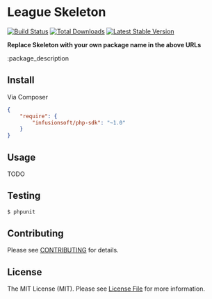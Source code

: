 # League Skeleton

[![Build Status](https://travis-ci.org/infusionsoft/php-sdk.png?branch=master)](https://travis-ci.org/infusionsoft/php-sdk)
[![Total Downloads](https://poser.pugx.org/infusionsoft/php-sdk/downloads.png)](https://packagist.org/packages/infusionsoft/php-sdk)
[![Latest Stable Version](https://poser.pugx.org/infusionsoft/php-sdk/v/stable.png)](https://packagist.org/packages/infusionsoft/php-sdk)

**Replace Skeleton with your own package name in the above URLs**

:package_description


## Install

Via Composer

``` json
{
    "require": {
        "infusionsoft/php-sdk": "~1.0"
    }
}
```


## Usage

TODO


## Testing

``` bash
$ phpunit
```


## Contributing

Please see [CONTRIBUTING](https://github.com/thephpleague/:package_name/blob/master/CONTRIBUTING.md) for details.


## License

The MIT License (MIT). Please see [License File](https://github.com/thephpleague/:package_name/blob/master/LICENSE) for more information.
